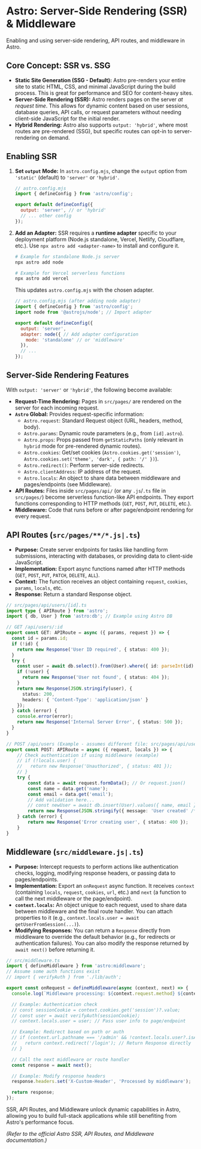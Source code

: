 # Astro: Server-Side Rendering (SSR) & Middleware

Enabling and using server-side rendering, API routes, and middleware in Astro.

## Core Concept: SSR vs. SSG

*   **Static Site Generation (SSG - Default):** Astro pre-renders your entire site to static HTML, CSS, and minimal JavaScript during the build process. This is great for performance and SEO for content-heavy sites.
*   **Server-Side Rendering (SSR):** Astro renders pages on the server *at request time*. This allows for dynamic content based on user sessions, database queries, API calls, or request parameters without needing client-side JavaScript for the initial render.
*   **Hybrid Rendering:** Astro also supports `output: 'hybrid'`, where most routes are pre-rendered (SSG), but specific routes can opt-in to server-rendering on demand.

## Enabling SSR

1.  **Set `output` Mode:** In `astro.config.mjs`, change the `output` option from `'static'` (default) to `'server'` or `'hybrid'`.
    ```javascript
    // astro.config.mjs
    import { defineConfig } from 'astro/config';

    export default defineConfig({
      output: 'server', // or 'hybrid'
      // ... other config
    });
    ```
2.  **Add an Adapter:** SSR requires a **runtime adapter** specific to your deployment platform (Node.js standalone, Vercel, Netlify, Cloudflare, etc.). Use `npx astro add <adapter-name>` to install and configure it.
    ```bash
    # Example for standalone Node.js server
    npx astro add node

    # Example for Vercel serverless functions
    npx astro add vercel
    ```
    This updates `astro.config.mjs` with the chosen adapter.
    ```javascript
    // astro.config.mjs (after adding node adapter)
    import { defineConfig } from 'astro/config';
    import node from '@astrojs/node'; // Import adapter

    export default defineConfig({
      output: 'server',
      adapter: node({ // Add adapter configuration
        mode: 'standalone' // or 'middleware'
      }),
      // ...
    });
    ```

## Server-Side Rendering Features

With `output: 'server'` or `'hybrid'`, the following become available:

*   **Request-Time Rendering:** Pages in `src/pages/` are rendered on the server for each incoming request.
*   **`Astro` Global:** Provides request-specific information:
    *   `Astro.request`: Standard Request object (URL, headers, method, body).
    *   `Astro.params`: Dynamic route parameters (e.g., from `[id].astro`).
    *   `Astro.props`: Props passed from `getStaticPaths` (only relevant in `hybrid` mode for pre-rendered dynamic routes).
    *   `Astro.cookies`: Get/set cookies (`Astro.cookies.get('session')`, `Astro.cookies.set('theme', 'dark', { path: '/' })`).
    *   `Astro.redirect()`: Perform server-side redirects.
    *   `Astro.clientAddress`: IP address of the request.
    *   `Astro.locals`: An object to share data between middleware and pages/endpoints (see Middleware).
*   **API Routes:** Files inside `src/pages/api/` (or any `.js`/`.ts` file in `src/pages/`) become serverless function-like API endpoints. They export functions corresponding to HTTP methods (`GET`, `POST`, `PUT`, `DELETE`, etc.).
*   **Middleware:** Code that runs before or after page/endpoint rendering for every request.

## API Routes (`src/pages/**/*.js|.ts`)

*   **Purpose:** Create server endpoints for tasks like handling form submissions, interacting with databases, or providing data to client-side JavaScript.
*   **Implementation:** Export async functions named after HTTP methods (`GET`, `POST`, `PUT`, `PATCH`, `DELETE`, `ALL`).
*   **Context:** The function receives an object containing `request`, `cookies`, `params`, `locals`, etc.
*   **Response:** Return a standard Response object.

```typescript
// src/pages/api/users/[id].ts
import type { APIRoute } from 'astro';
import { db, User } from 'astro:db'; // Example using Astro DB

// GET /api/users/:id
export const GET: APIRoute = async ({ params, request }) => {
  const id = params.id;
  if (!id) {
    return new Response('User ID required', { status: 400 });
  }
  try {
    const user = await db.select().from(User).where({ id: parseInt(id) }).first();
    if (!user) {
      return new Response('User not found', { status: 404 });
    }
    return new Response(JSON.stringify(user), {
      status: 200,
      headers: { 'Content-Type': 'application/json' }
    });
  } catch (error) {
    console.error(error);
    return new Response('Internal Server Error', { status: 500 });
  }
}

// POST /api/users (Example - assumes different file: src/pages/api/users.ts)
export const POST: APIRoute = async ({ request, locals }) => {
    // Check authentication if using middleware (example)
    // if (!locals.user) {
    //   return new Response('Unauthorized', { status: 401 });
    // }
    try {
        const data = await request.formData(); // Or request.json()
        const name = data.get('name');
        const email = data.get('email');
        // Add validation here...
        // const newUser = await db.insert(User).values({ name, email }).returning().first();
        return new Response(JSON.stringify({ message: 'User created' /*, user: newUser */ }), { status: 201 });
    } catch (error) {
        return new Response('Error creating user', { status: 400 });
    }
}
```

## Middleware (`src/middleware.js|.ts`)

*   **Purpose:** Intercept requests to perform actions like authentication checks, logging, modifying response headers, or passing data to pages/endpoints.
*   **Implementation:** Export an `onRequest` async function. It receives `context` (containing `locals`, `request`, `cookies`, `url`, etc.) and `next` (a function to call the next middleware or the page/endpoint).
*   **`context.locals`:** An object unique to each request, used to share data between middleware and the final route handler. You can attach properties to it (e.g., `context.locals.user = await getUserFromSession(...)`).
*   **Modifying Responses:** You can return a `Response` directly from middleware to override the default behavior (e.g., for redirects or authentication failures). You can also modify the response returned by `await next()` before returning it.

```typescript
// src/middleware.ts
import { defineMiddleware } from 'astro:middleware';
// Assume some auth functions exist
// import { verifyAuth } from './lib/auth';

export const onRequest = defineMiddleware(async (context, next) => {
  console.log(`Middleware processing: ${context.request.method} ${context.url.pathname}`);

  // Example: Authentication check
  // const sessionCookie = context.cookies.get('session')?.value;
  // const user = await verifyAuth(sessionCookie);
  // context.locals.user = user; // Pass user info to page/endpoint

  // Example: Redirect based on path or auth
  // if (context.url.pathname === '/admin' && !context.locals.user?.isAdmin) {
  //   return context.redirect('/login'); // Return Response directly
  // }

  // Call the next middleware or route handler
  const response = await next();

  // Example: Modify response headers
  response.headers.set('X-Custom-Header', 'Processed by middleware');

  return response;
});
```

SSR, API Routes, and Middleware unlock dynamic capabilities in Astro, allowing you to build full-stack applications while still benefiting from Astro's performance focus.

*(Refer to the official Astro SSR, API Routes, and Middleware documentation.)*
